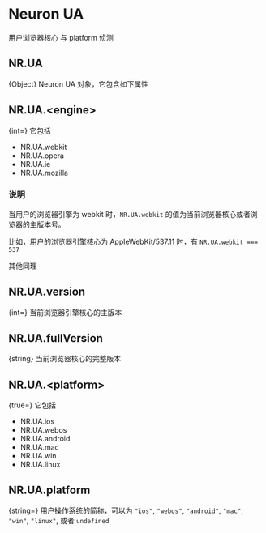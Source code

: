 Neuron UA
====
用户浏览器核心 与 platform 侦测

NR.UA
----
{Object} Neuron UA 对象，它包含如下属性


NR.UA.\<engine\>
----
{int=} 它包括

- NR.UA.webkit
- NR.UA.opera
- NR.UA.ie
- NR.UA.mozilla

### 说明
当用户的浏览器引擎为 webkit 时，`NR.UA.webkit` 的值为当前浏览器核心或者浏览器的主版本号。

比如，用户的浏览器引擎核心为 AppleWebKit/537.11 时，有 `NR.UA.webkit === 537`

其他同理

NR.UA.version
----
{int=} 当前浏览器引擎核心的主版本


NR.UA.fullVersion
----
{string} 当前浏览器核心的完整版本

NR.UA.\<platform\>
----
{true=} 它包括

- NR.UA.ios
- NR.UA.webos
- NR.UA.android
- NR.UA.mac
- NR.UA.win
- NR.UA.linux

NR.UA.platform
----
{string=} 用户操作系统的简称，可以为 `"ios"`, `"webos"`, `"android"`, `"mac"`, `"win"`, `"linux"`, 或者 `undefined`

